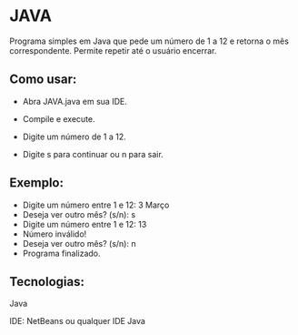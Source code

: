 # JAVA

Programa simples em Java que pede um número de 1 a 12 e retorna o mês correspondente. Permite repetir até o usuário encerrar.

## Como usar:

- Abra JAVA.java em sua IDE.

- Compile e execute.

- Digite um número de 1 a 12.

- Digite s para continuar ou n para sair.

## Exemplo:
- Digite um número entre 1 e 12: 3
Março
- Deseja ver outro mês? (s/n): s
- Digite um número entre 1 e 12: 13
- Número inválido!
- Deseja ver outro mês? (s/n): n
- Programa finalizado.

## Tecnologias:

Java

IDE: NetBeans ou qualquer IDE Java
